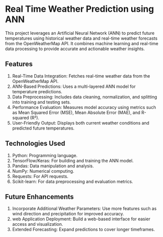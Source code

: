# Real Time Weather Prediction using ANN

This project leverages an Artificial Neural Network (ANN) to predict future temperatures using historical weather data and real-time weather forecasts from the OpenWeatherMap API. It combines machine learning and real-time data processing to provide accurate and actionable weather insights.

## Features
1. Real-Time Data Integration: Fetches real-time weather data from the OpenWeatherMap API.
2. ANN-Based Predictions: Uses a multi-layered ANN model for temperature predictions.
3. Data Preprocessing: Includes data cleaning, normalization, and splitting into training and testing sets.
4. Performance Evaluation: Measures model accuracy using metrics such as Mean Squared Error (MSE), Mean Absolute Error (MAE), and R-squared (R²).
5. User-Friendly Output: Displays both current weather conditions and predicted future temperatures.

## Technologies Used
1. Python: Programming language.
2. TensorFlow/Keras: For building and training the ANN model.
3. Pandas: Data manipulation and analysis.
4. NumPy: Numerical computing.
5. Requests: For API requests.
6. Scikit-learn: For data preprocessing and evaluation metrics.

## Future Enhancements
1. Incorporate Additional Weather Parameters: Use more features such as wind direction and precipitation for improved accuracy.
2. web Application Deployment: Build a web-based interface for easier access and visualization.
3. Extended Forecasting: Expand predictions to cover longer timeframes.
